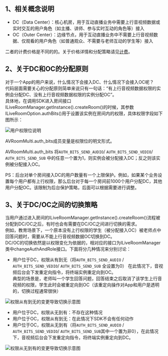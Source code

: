 ## 1、相关概念说明
- DC（Data Center）：核心机房，用于互动直播业务中需要上行音视频数据或实时交互的用户角色（如主播、讲师、参与实时互动的角色等）接入
- OC（Outer Center）：边缘节点，用于互动直播业务中不需要上行音视频数据、仅观看的用户角色（如普通观众、不需要与老师互动的学生等）接入

二者的计费价格是不同的的。关于价格详情和分配策略请见[计费](https://www.qcloud.com/doc/product/268/5128#2..E5.9F.BA.E7.A1.80.E7.BD.91.E7.BB.9C.E8.B4.B9.E7.94.A8.E8.AE.A1.E7.AE.97.E5.85.AC.E5.BC.8F)。

## 2、关于DC和OC的分配原则
对于一个App的用户来说，什么情况下会接入DC、什么情况下会接入OC呢？<br/>
代码层面需要关心的分配原则简单来说只有一句话：“有上行音视频数据权限的实例会分配DC、没有上行音视频数据权限的实例分配OC”。<br/>
具体地，在调用SDK进入房间接口ILiveRoomManager.getInstance().createRoom()的时候，其参数ILiveRoomOption.authBits()用于设置该实例在房间内的权限，具体权限字段如下图所示：

![用户权限位说明](https://mccdn.qcloud.com/img56cdd6a958dff.png)

AVRoomMulti.auth_bits成员变量是权限位的明文形式。

AVRoomMulti.auth_bits 将`AUTH_BITS_SEND_AUDIO`/ `AUTH_BITS_SEND_VEDIO`/ `AUTH_BITS_SEND_SUB` 中的任意一个置为1，则实例会被分配接入DC；反之则该实例被分配接入OC。

PS：后台对单个房间接入DC的用户数量有一个上限保护。例如，如果某个业务设置每个用户都有上行权限，那么后台对于每一个房间前1000个用户分配DC，其他用户分配OC。该限制为后台保护策略，后面可以根据需要进行调整。

## 3、关于DC/OC之间的切换策略
当用户通过进入房间的ILiveRoomManager.getInstance().createRoom()流程被分配到DC/OC之后，有时也会有需要在DC/OC之间进行切换的需求。<br/>
例如，教育场景下，一个原本没有上行权限的学生（被分配接入OC）被老师点中回答问题时，需要从不能上行音视频数据OC切换到DC。<br/>
DC/OC的切换依然是以权限变化为依据的，相对应的接口为ILiveRoomManager类中changeAuthAndRole接口。下面将分几种情况来分别讨论：<br/>

- 用户位于DC，权限从有到无（将`AUTH_BITS_SEND_AUDIO` / `AUTH_BITS_SEND_VEDIO`/ `AUTH_BITS_SEND_SUB` 全设置为0）
在此情况下，音视频后台会下发重定向指令，将终端实例重定向到OC。<br/>
典型的场景是，老师叫一个学生回答问题，回答结束之后取消了该学生上行音视频的权限，学生此时会被重定向到OC（该重定向操作对App和用户是透明的，切换过程通常很快）

![权限从有到无的变更导致切换示意图](https://mccdn.qcloud.com/img56cdd763b0628.png)

- 用户位于DC，权限从无到有：不存在这种情况
- 用户位于OC，权限从有到无：在此情况下SDK不会有任何动作
- 用户位于OC，权限从无到有（将`AUTH_BITS_SEND_AUDIO` / `AUTH_BITS_SEND_VEDIO`/ `AUTH_BITS_SEND_SUB`其中一个置为非0），在此情况下，音视频后台会下发重定向指令，将终端实例重定向到DC。

![权限从无到有的变更导致切换示意图](https://mccdn.qcloud.com/img56cdd789c7ee8.png)
